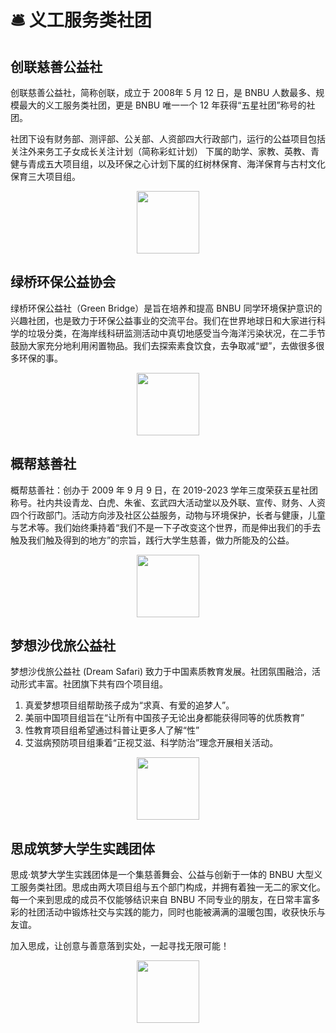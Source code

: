 # 🛎️ 义工服务类社团

## 创联慈善公益社

创联慈善公益社，简称创联，成立于 2008年 5 月 12 日，是 BNBU 人数最多、规模最大的义工服务类社团，更是 BNBU 唯一一个 12 年获得“五星社团”称号的社团。

社团下设有财务部、测评部、公关部、人资部四大行政部门，运行的公益项目包括关注外来务工子女成长关注计划（简称彩虹计划） 下属的助学、家教、英教、青健与青成五大项目组，以及环保之心计划下属的红树林保育、海洋保育与古村文化保育三大项目组。

<p align="center">
  <img src="https://sao.uic.edu.cn/virtual_attach_file.vsb?afc=NLm6Tko7WRMNlZntlnfL8-PnzGiL4Lj8UlUYLRN4MzrVMRC0gihFp2hmCIa0nkyaoSysLkhRMmLanR9soR-Yo7LPMNMRLN7bLmGPUN-8MNWFUm6kMzlDU4TFMzC8L1baptveo4Oe6ITm5sMApYhXptQ0g47PMzG0Lz-ZoSbw62w8c&tid=1150&nid=1289&e=.png" width="100" height="100" />
</p>

## 绿桥环保公益协会

绿桥环保公益社（Green Bridge）是旨在培养和提高 BNBU 同学环境保护意识的兴趣社团，也是致力于环保公益事业的交流平台。我们在世界地球日和大家进行科学的垃圾分类，在海岸线科研监测活动中真切地感受当今海洋污染状况，在二手节鼓励大家充分地利用闲置物品。我们去探索素食饮食，去争取减“塑”，去做很多很多环保的事。

<p align="center">
  <img src="https://sao.uic.edu.cn/virtual_attach_file.vsb?afc=NnNLTDn7l8nRM2ntNQ2n77bMzL4oRCjPLzNaLlUbUz-YoRl0gihFp2hmCIa0USy8okysUYybUzLDUlVVLNrRLzWkUz-PM7VVU4W7MmVkLmVFL4TfLmv4MNMFUzLsMYbaptveo4Oe6ITm5sMApYhXptQ0g47PMzG0Lz-ZoSbw62w8c&tid=1150&nid=1289&e=.png" width="100" height="100" />
</p>

## 概帮慈善社

概帮慈善社：创办于 2009 年 9 月 9 日，在 2019-2023 学年三度荣获五星社团称号。社内共设青龙、白虎、朱雀、玄武四大活动堂以及外联、宣传、财务、人资四个行政部门。活动方向涉及社区公益服务，动物与环境保护，长者与健康，儿童与艺术等。我们始终秉持着“我们不是一下子改变这个世界，而是伸出我们的手去触及我们触及得到的地方”的宗旨，践行大学生慈善，做力所能及的公益。

<p align="center">
  <img src="https://sao.uic.edu.cn/virtual_attach_file.vsb?afc=NLzvTbozGiU8WVnt7-aU4WfLRNiUzCjaoln7LNlaMR-iM7C0gihFp2hmCIa0n1h7Lky4nkyiM4CDU4TfoR-aM4-iLmrfozvbnR-DMRNPMmnFM7Vfo7LsMNQFLl-aLm-Jv2bjo4OeosrXCih4CIy0qIbtpYyPLzlag47YoRNJqdwnx&tid=1150&nid=1289&e=.png" width="100" height="100" />
</p>

## 梦想沙伐旅公益社

梦想沙伐旅公益社 (Dream Safari) 致力于中国素质教育发展。社团氛围融洽，活动形式丰富。社团旗下共有四个项目组。
1. 真爱梦想项目组帮助孩子成为“求真、有爱的追梦人”。
2. 美丽中国项目组旨在“让所有中国孩子无论出身都能获得同等的优质教育”
3. 性教育项目组希望通过科普让更多人了解“性”
4. 艾滋病预防项目组秉着“正视艾滋、科学防治”理念开展相关活动。

<p align="center">
  <img src="https://sao.uic.edu.cn/virtual_attach_file.vsb?afc=NM8lTZnR67M7LsLt8CDM4LZMlUDnR9j8LR7PU4LDLz7iMzL0gihFp2hmCIa0MYyZMkyYLYybL4Tkoz62o7WfLNnVnRr2MRL4UzlsLzAkUm6FMl7bnN7aM8VFnmrVL1baptveo4Oe6ITm5sMApYhXptQ0g47PMzG0Lz-ZoSbw62w8c&tid=1150&nid=1289&e=.png" width="100" height="100" />
</p>

## 思成筑梦大学生实践团体

思成·筑梦大学生实践团体是一个集慈善舞会、公益与创新于一体的 BNBU 大型义工服务类社团。思成由两大项目组与五个部门构成，并拥有着独一无二的家文化。每一个来到思成的成员不仅能够结识来自 BNBU 不同专业的朋友，在日常丰富多彩的社团活动中锻炼社交与实践的能力，同时也能被满满的温暖包围，收获快乐与友谊。

加入思成，让创意与善意落到实处，一起寻找无限可能！

<p align="center">
  <img src="https://sao.uic.edu.cn/virtual_attach_file.vsb?afc=NL4GTiUlrVU4NPot7-soRGioRQ7LRUjYnRG4LlLbLR78M4G0gihFp2hmCIa0LSybn1hVLYybnzf7nRUDolQVM7V7M8nfUlnko7rfLNCDL4MFMRQ7nzL4UmWFnlLaLYbaptveo4Oe6ITm5sMApYhXptQ0g47PMzG0Lz-ZoSbw62w8c&tid=1150&nid=1289&e=.png" width="100" height="100" />
</p>
